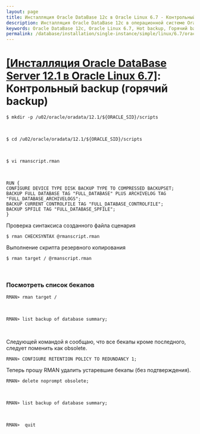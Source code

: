 ```yaml
---
layout: page
title: Инсталляция Oracle DataBase 12c в Oracle Linux 6.7 - Контрольный backup (горячий backup)
description: Инсталляция Oracle DataBase 12c в операционной системе Oracle Linux 6.7 - Контрольный backup (горячий backup)
keywords: Oracle DataBase 12c, Oracle Linux 6.7, Hot backup, Горячий backup
permalink: /database/installation/single-instance/simple/linux/6.7/oracle/12.1/oracle-final-hot-backup/
---
```


# <a href="/database/installation/single-instance/simple/linux/6.7/oracle/12.1/">[Инсталляция Oracle DataBase Server 12.1 в Oracle Linux 6.7]</a>: Контрольный backup (горячий backup)

    $ mkdir -p /u02/oracle/oradata/12.1/${ORACLE_SID}/scripts

<br/>

    $ cd /u02/oracle/oradata/12.1/${ORACLE_SID}/scripts

<br/>

    $ vi rmanscript.rman

<br/>

    RUN {
    CONFIGURE DEVICE TYPE DISK BACKUP TYPE TO COMPRESSED BACKUPSET;
    BACKUP FULL DATABASE TAG "FULL_DATABASE" PLUS ARCHIVELOG TAG "FULL_DATABASE_ARCHIVELOGS";
    BACKUP CURRENT CONTROLFILE TAG "FULL_DATABASE_CONTROLFILE";
    BACKUP SPFILE TAG "FULL_DATABASE_SPFILE";
    }

Проверка синтаксиса созданного файла сценария

    $ rman CHECKSYNTAX @rmanscript.rman

Выполнение скрипта резервного копирования

    $ rman target / @rmanscript.rman

<br/>

### Посмотреть список бекапов

    RMAN> rman target /

<br/>

    RMAN> list backup of database summary;

<br/>

Следующей командой я сообщаю, что все бекапы кроме последного, следует поменить как obsolete.

    RMAN> CONFIGURE RETENTION POLICY TO REDUNDANCY 1;

Теперь прошу RMAN удалить устаревшие бекапы (без подтверждения).

    RMAN> delete noprompt obsolete;

<br/>

    RMAN> list backup of database summary;

<br/>

    RMAN>  quit
